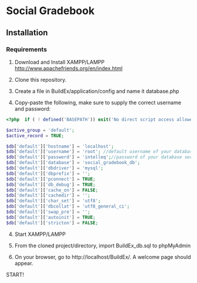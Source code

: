 # Social Gradebook

## Installation

### Requirements

1. Download and Install XAMPP/LAMPP 
http://www.apachefriends.org/en/index.html

2. Clone this repository.

3. Create a file in BuildEx/application/config and name it database.php

4. Copy-paste the following, make sure to supply the correct username and password:

```php
<?php  if ( ! defined('BASEPATH')) exit('No direct script access allowed');

$active_group = 'default';
$active_record = TRUE;

$db['default']['hostname'] = 'localhost';
$db['default']['username'] = 'root'; //default username of your database server is "root". Change this accordingly.
$db['default']['password'] = 'intelleq';//password of your database server. Change this. Leave it blank by default.
$db['default']['database'] = 'social_gradebook_db';
$db['default']['dbdriver'] = 'mysql';
$db['default']['dbprefix'] = '';
$db['default']['pconnect'] = TRUE;
$db['default']['db_debug'] = TRUE;
$db['default']['cache_on'] = FALSE;
$db['default']['cachedir'] = '';
$db['default']['char_set'] = 'utf8';
$db['default']['dbcollat'] = 'utf8_general_ci';
$db['default']['swap_pre'] = '';
$db['default']['autoinit'] = TRUE;
$db['default']['stricton'] = FALSE;
```

4. Start XAMPP/LAMPP

5. From the cloned project/directory, import BuildEx_db.sql to phpMyAdmin

6. On your browser, go to http://localhost/BuildEx/. A welcome page should appear.

START!